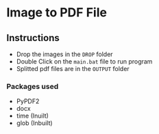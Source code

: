 # Image to PDF File

## Instructions

- Drop the images in the `DROP` folder
- Double Click on the `main.bat` file to run program
- Splitted pdf files are in the `OUTPUT` folder

### Packages used

- PyPDF2
- docx
- time (Inuilt)
- glob (Inbuilt)
